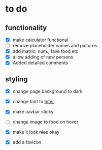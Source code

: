 # to do

## functionality

- [X] make calculator functional
- [ ] remove placeholder names and pictures
- [X] add matric. num., fave food etc.
- [X] allow adding of new persons
- [X] Added detailed comments

## styling

- [X] change page background to dark
- [X] change font to [Inter](https://rsms.me/inter/)
- [X] make navbar sticky
- [ ] change image to food on hover
- [X] make it look ~~nice~~ okay
- [X] add a favicon


